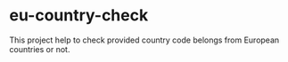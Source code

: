 # eu-country-check
This project help to check provided country code belongs from European countries or not.

